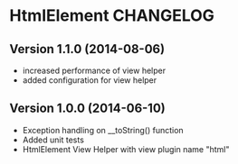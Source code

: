 # HtmlElement CHANGELOG

## Version 1.1.0 (2014-08-06)

* increased performance of view helper
* added configuration for view helper

## Version 1.0.0 (2014-06-10)

* Exception handling on __toString() function
* Added unit tests
* HtmlElement View Helper with view plugin name "html"
